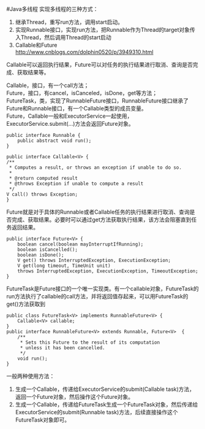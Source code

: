 #Java多线程
实现多线程的三种方式：    

1. 继承Thread，重写run方法，调用start启动。     
2. 实现Runnable接口，实现run方法，把Runnable作为Thread的target对象传入Thread，然后调用Thread的start启动      
3. Callable和Future     
<http://www.cnblogs.com/dolphin0520/p/3949310.html>

Callable可以返回执行结果，Future可以对任务的执行结果进行取消、查询是否完成、获取结果等。     

Callable，接口，有一个call方法；        
Future，接口，有cancel，isCanceled，isDone，get等方法；     
FutureTask，类，实现了RunnableFuture接口，RunnableFuture接口继承了Future和Runnable接口，有一个Callable类型的成员变量。      
Future，Callable一般和ExecutorService一起使用，ExecutorService.submit(...)方法会返回Future对象。
	
	public interface Runnable {
    	public abstract void run();
	}
	
	public interface Callable<V> {
    /**
     * Computes a result, or throws an exception if unable to do so.
     *
     * @return computed result
     * @throws Exception if unable to compute a result
     */
    V call() throws Exception;
	}

Future就是对于具体的Runnable或者Callable任务的执行结果进行取消、查询是否完成、获取结果。必要时可以通过get方法获取执行结果，该方法会阻塞直到任务返回结果。	

	public interface Future<V> {
   		boolean cancel(boolean mayInterruptIfRunning);
   		boolean isCancelled();
   		boolean isDone();
    	V get() throws InterruptedException, ExecutionException;
    	V get(long timeout, TimeUnit unit)
        throws InterruptedException, ExecutionException, TimeoutException;
	}


FutureTask是Future接口的一个唯一实现类。有一个callable对象，FutureTask的run方法执行了callable的call方法，并将返回值存起来，可以用FutureTask的get()方法获取到
   
	public class FutureTask<V> implements RunnableFuture<V> {
		Callable<V> callable;
	}
	public interface RunnableFuture<V> extends Runnable, Future<V> 	{
    	/**
    	 * Sets this Future to the result of its computation
    	 * unless it has been cancelled.
    	 */
    	void run();
	}	
	
	
一般两种使用方法：
    
1. 生成一个Callable，传递给ExecutorService的submit(Callable task)方法，返回一个Future对象，然后操作这个Future对象。
2. 生成一个Callable，传递给FutureTask生成一个FutureTask对象，然后传递给ExecutorService的submit(Runnable task)方法，后续直接操作这个FutureTask对象即可。
